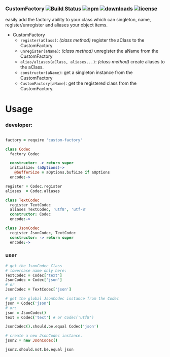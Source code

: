 ### CustomFactory [![Build Status](https://img.shields.io/travis/snowyu/custom-factory.js/master.svg)](http://travis-ci.org/snowyu/custom-factory.js) [![npm](https://img.shields.io/npm/v/custom-factory.svg)](https://npmjs.org/package/custom-factory) [![downloads](https://img.shields.io/npm/dm/custom-factory.svg)](https://npmjs.org/package/custom-factory) [![license](https://img.shields.io/npm/l/custom-factory.svg)](https://npmjs.org/package/custom-factory) 


easily add the factory ability to your class which can singleton, name, register/unregister and aliases your object items.

* CustomFactory
  * `register(aClass)`:  *(class method)* register the aClass to the CustomFactory
  * `unregister(aName)`: *(class method)* unregister the aName from the CustomFactory
  * `alias/aliases(aClass, aliases...)`: *(class method)* create aliases to the aClass.
  * `constructor(aName)`: get a singleton instance from the CustomFactory
  * `CustomFactory[aName]`: get the registered class from the CustomFactory.


# Usage


### developer:

```coffee

factory = require 'custom-factory'

class Codec
  factory Codec

  constructor: -> return super
  initialize: (aOptions)->
    @bufferSize = aOptions.bufSize if aOptions
  encode:->

register = Codec.register
aliases  = Codec.aliases

class TextCodec
  register TextCodec
  aliases TextCodec, 'utf8', 'utf-8'
  constructor: Codec
  encode:->

class JsonCodec
  register JsonCodec, TextCodec
  constructor: -> return super
  encode:->


```

### user

```coffee
# get the JsonCodec Class
# lowercase name only here:
TextCodec = Codec['text']
JsonCodec = Codec['json']
# or
JsonCodec = TextCodec['json']

# get the global JsonCodec instance from the Codec
json = Codec('json')
# or:
json = JsonCodec()
text = Codec('text') # or Codec('utf8')

JsonCodec().should.be.equal Codec('json')

# create a new JsonCodec instance.
json2 = new JsonCodec()

json2.should.not.be.equal json


```


